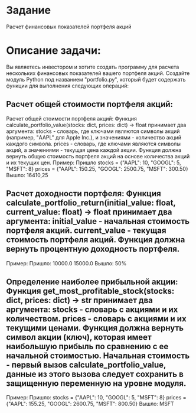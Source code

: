 # Задание 
Расчет финансовых показателей портфеля акций  

# Описание задачи:
Вы являетесь инвестором и хотите создать программу для расчета нескольких финансовых показателей вашего портфеля акций. Создайте модуль Python под названием "portfolio.py", который будет содержать функции для выполнения следующих операций:

## Расчет общей стоимости портфеля акций: 
Расчет общей стоимости портфеля акций: Функция calculate_portfolio_value(stocks: dict, prices: dict) -> float принимает два аргумента: stocks - словарь, где ключами являются символы акций (например, "AAPL" для Apple Inc.), и значениями - количество акций каждого символа. prices - словарь, где ключами являются символы акций, а значениями - текущая цена каждой акции. Функция должна вернуть общую стоимость портфеля акций на основе количества акций и их текущих цен.
Пример: Пришло
stocks = {"AAPL": 10, "GOOGL": 5, "MSFT": 8}
prices = {"AAPL": 150.25, "GOOGL": 2500.75, "MSFT": 300.50}
Вышло:
16410,25

## Расчет доходности портфеля: Функция calculate_portfolio_return(initial_value: float, current_value: float) -> float принимает два аргумента: initial_value - начальная стоимость портфеля акций. current_value - текущая стоимость портфеля акций. Функция должна вернуть процентную доходность портфеля. 
Пример:
Пришло:
10000.0
15000.0
Вышло:
50%

## Определение наиболее прибыльной акции: Функция get_most_profitable_stock(stocks: dict, prices: dict) -> str принимает два аргумента: stocks - словарь с акциями и их количеством. prices - словарь с акциями и их текущими ценами. Функция должна вернуть символ акции (ключ), которая имеет наибольшую прибыль по сравнению с ее начальной стоимостью. Начальная стоимость - первый вызов calculate_portfolio_value, данные из этого вызова следует сохранить в защищенную переменную на уровне модуля.
Пример:
Пришло:
stocks = {"AAPL": 10, "GOOGL": 5, "MSFT": 8}
prices = {"AAPL": 155.25, "GOOGL": 2600.75, "MSFT": 800.50}
Вышло:
MSFT